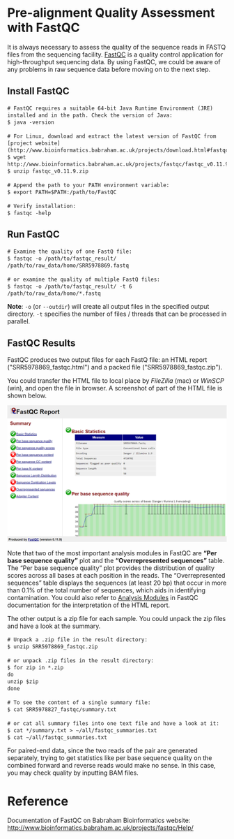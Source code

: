 # Pre-alignment Quality Assessment with FastQC

It is always necessary to assess the quality of the sequence reads in FASTQ files from the sequencing facility. [FastQC](http://www.bioinformatics.babraham.ac.uk/projects/fastqc/) is a quality control application for high-throughput sequencing data. By using FastQC, we could be aware of any problems in raw sequence data before moving on to the next step. 



## Install FastQC

```shell
# FastQC requires a suitable 64-bit Java Runtime Environment (JRE) installed and in the path. Check the version of Java:
$ java -version

# For Linux, download and extract the latest version of FastQC from [project website](http://www.bioinformatics.babraham.ac.uk/projects/download.html#fastqc):
$ wget http://www.bioinformatics.babraham.ac.uk/projects/fastqc/fastqc_v0.11.9.zip
$ unzip fastqc_v0.11.9.zip

# Append the path to your PATH environment variable:
$ export PATH=$PATH:/path/to/FastQC

# Verify installation:
$ fastqc -help
```



## Run FastQC

```shell
# Examine the quality of one FastQ file:
$ fastqc -o /path/to/fastqc_result/ /path/to/raw_data/homo/SRR5978869.fastq

# or examine the quality of multiple FastQ files:
$ fastqc -o /path/to/fastqc_result/ -t 6 /path/to/raw_data/homo/*.fastq
```

**Note**: `-o` (or `--outdir`) will create all output files in the specified output directory. `-t` specifies the number of files / threads that can be processed in parallel.



## FastQC Results

FastQC produces two output files for each FastQ file: an HTML report ("SRR5978869_fastqc.html") and a packed file ("SRR5978869_fastqc.zip").

You could transfer the HTML file to local place by *FileZilla* (mac) or *WinSCP* (win), and open the file in browser. A screenshot of part of the HTML file is shown below.

![fastqc_html_report](../assets/images/M1/fastqc_html_report.png)

Note that two of the most important analysis modules in FastQC are **“Per base sequence quality”** plot and the **“Overrepresented sequences”** table. The “Per base sequence quality” plot provides the distribution of quality scores across all bases at each position in the reads. The “Overrepresented sequences” table displays the sequences (at least 20 bp) that occur in more than 0.1% of the total number of sequences, which aids in identifying contamination. You could also refer to [Analysis Modules](http://www.bioinformatics.babraham.ac.uk/projects/fastqc/Help/3%20Analysis%20Modules/) in FastQC documentation for the interpretation of the HTML report. 

The other output is a zip file for each sample. You could unpack the zip files and have a look at the summary.

```shell
# Unpack a .zip file in the result directory:
$ unzip SRR5978869_fastqc.zip

# or unpack .zip files in the result directory:
$ for zip in *.zip
do
unzip $zip
done

# To see the content of a single summary file:
$ cat SRR5978827_fastqc/summary.txt

# or cat all summary files into one text file and have a look at it:
$ cat */summary.txt > ~/all/fastqc_summaries.txt
$ cat ~/all/fastqc_summaries.txt
```

For paired-end data, since the two reads of the pair are generated separately, trying to get statistics like per base sequence quality on the combined forward and reverse reads would make no sense. In this case, you may check quality by inputting BAM files.

# Reference

Documentation of FastQC on Babraham Bioinformatics website: http://www.bioinformatics.babraham.ac.uk/projects/fastqc/Help/



